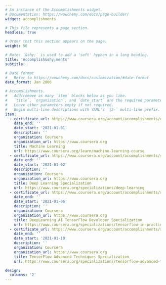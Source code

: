 ```yaml
---
# An instance of the Accomplishments widget.
# Documentation: https://wowchemy.com/docs/page-builder/
widget: accomplishments

# This file represents a page section.
headless: true

# Order that this section appears on the page.
weight: 50

# Note: `&shy;` is used to add a 'soft' hyphen in a long heading.
title: 'Accomplish&shy;ments'
subtitle:

# Date format
#   Refer to https://wowchemy.com/docs/customization/#date-format
date_format: Jan 2006

# Accomplishments.
#   Add/remove as many `item` blocks below as you like.
#   `title`, `organization`, and `date_start` are the required parameters.
#   Leave other parameters empty if not required.
#   Begin multi-line descriptions with YAML's `|2-` multi-line prefix.
item:
  - certificate_url: https://www.coursera.org/account/accomplishments/certificate/USBXNSPQL3LR
    date_end: ''
    date_start: '2021-01-01'
    description: ''
    organization: Coursera
    organization_url: https://www.coursera.org
    title: Machine Learning
    url: https://www.coursera.org/learn/machine-learning-course
  - certificate_url: https://www.coursera.org/account/accomplishments/specialization/certificate/F54MDCRFHWQX
    date_end: ''
    date_start: '2021-01-02'
    description: ''
    organization: Coursera
    organization_url: https://www.coursera.org
    title: Deep Learning Specialization
    url: https://www.coursera.org/specializations/deep-learning
  - certificate_url: https://www.coursera.org/account/accomplishments/specialization/certificate/Q6J65DWWN6KX
    date_end: ''
    date_start: '2021-01-06'
    description: ''
    organization: Coursera
    organization_url: https://www.coursera.org
    title: DeepLearning.AI TensorFlow Developer Specialization
    url: https://www.coursera.org/specializations/tensorflow-in-practice
  - certificate_url: https://www.coursera.org/account/accomplishments/specialization/certificate/84B27448YPTX
    date_end: ''
    date_start: '2021-01-10'
    description: ''
    organization: Coursera
    organization_url: https://www.coursera.org
    title: TensorFlow Advanced Techniques Specialization
    url: https://www.coursera.org/specializations/tensorflow-advanced-techniques

design:
  columns: '2'
---
```

